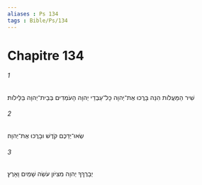 ```yaml
---
aliases : Ps 134
tags : Bible/Ps/134
---
```


# Chapitre 134

###### 1
שִׁיר הַמַּעֲלֹות הִנֵּה בָּרֲכוּ אֶת־יְהוָה כָּל־עַבְדֵי יְהוָה הָעֹמְדִים בְּבֵית־יְהוָה בַּלֵּילֹות׃
###### 2
שְׂאוּ־יְדֵכֶם קֹדֶשׁ וּבָרֲכוּ אֶת־יְהוָה׃
###### 3
יְבָרֶךְךָ יְהוָה מִצִּיֹּון עֹשֵׂה שָׁמַיִם וָאָרֶץ׃
